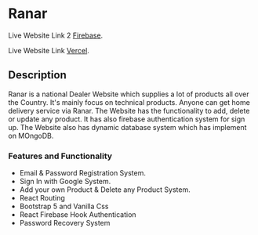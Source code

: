 # Ranar

Live Website Link 2 [Firebase](https://ranar-304e3.web.app/).

Live Website Link [Vercel](https://ranar-client.vercel.app/).


## Description
Ranar is a national Dealer Website which supplies a lot of products all over the Country. It's mainly focus on technical products. Anyone can get home delivery service via Ranar. The Website has the functionality to add, delete or update any product. It has also firebase authentication system for sign up. The Website also has dynamic database system which has implement on MOngoDB.

### Features and Functionality

* Email & Password Registration System.
* Sign In with Google System.
* Add your own Product & Delete any Product System.
* React Routing
* Bootstrap 5 and Vanilla Css
* React Firebase Hook Authentication
* Password Recovery System
